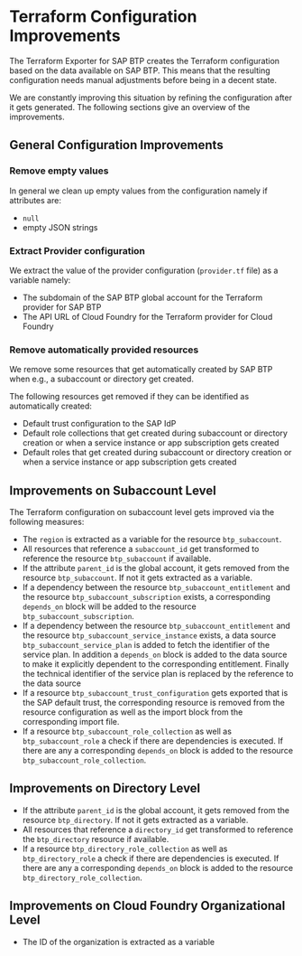 # Terraform Configuration Improvements

The Terraform Exporter for SAP BTP creates the Terraform configuration based on the data available on SAP BTP. This means that the resulting configuration needs manual adjustments before being in a decent state.

We are constantly improving this situation by refining the configuration after it gets generated. The following sections give an overview of the improvements.

## General Configuration Improvements

### Remove empty values

In general we clean up empty values from the configuration namely if attributes are:

- `null`
- empty JSON strings

### Extract Provider configuration

We extract the value of the provider configuration (`provider.tf` file) as a variable namely:

- The subdomain of the SAP BTP global account for the Terraform provider for SAP BTP
- The API URL of Cloud Foundry for the Terraform provider for Cloud Foundry

### Remove automatically provided resources

We remove some resources that get automatically created by SAP BTP when e.g., a subaccount or directory get created.

The following resources get removed if they can be identified as automatically created:

- Default trust configuration to the SAP IdP
- Default role collections that get created during subaccount or directory creation or when a service instance or app subscription gets created
- Default roles that get created during subaccount or directory creation or when a service instance or app subscription gets created

## Improvements on Subaccount Level

The Terraform configuration on subaccount level gets improved via the following measures:

- The `region` is extracted as a variable for the resource `btp_subaccount`.
- All resources that reference a `subaccount_id` get transformed to reference the resource `btp_subaccount` if available.
- If the attribute `parent_id` is the global account, it gets removed from the resource `btp_subaccount`. If not it gets extracted as a variable.
- If a dependency between the resource `btp_subaccount_entitlement` and the resource `btp_subaccount_subscription` exists, a corresponding `depends_on` block will be added to the resource `btp_subaccount_subscription`.
- If a dependency between the resource `btp_subaccount_entitlement` and the resource `btp_subaccount_service_instance` exists, a data source `btp_subaccount_service_plan` is added to fetch the identifier of the service plan. In addition a `depends_on` block is added to the data source to make it explicitly dependent to the corresponding entitlement. Finally the technical identifier of the service plan is replaced by the reference to the data source
- If a resource `btp_subaccount_trust_configuration` gets exported that is the SAP default trust, the corresponding resource is removed from the resource configuration as well as the import block from the corresponding import file.
- If a resource `btp_subaccount_role_collection` as well as `btp_subaccount_role` a check if there are dependencies is executed. If there are any a corresponding `depends_on` block is added to the resource `btp_subaccount_role_collection`.

## Improvements on Directory Level

- If the attribute `parent_id` is the global account, it gets removed from the resource `btp_directory`. If not it gets extracted as a variable.
- All resources that reference a `directory_id` get transformed to reference the `btp_directory` resource if available.
- If a resource `btp_directory_role_collection` as well as `btp_directory_role` a check if there are dependencies is executed. If there are any a corresponding `depends_on` block is added to the resource `btp_directory_role_collection`.


## Improvements on Cloud Foundry Organizational Level

- The ID of the organization is extracted as a variable
